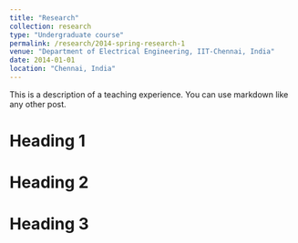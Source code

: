 ```yaml
---
title: "Research"
collection: research
type: "Undergraduate course"
permalink: /research/2014-spring-research-1
venue: "Department of Electrical Engineering, IIT-Chennai, India"
date: 2014-01-01
location: "Chennai, India"
---
```


This is a description of a teaching experience. You can use markdown like any other post.

Heading 1
======

Heading 2
======

Heading 3
======
